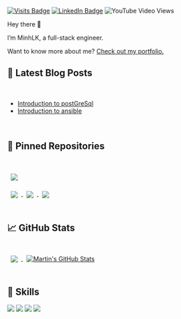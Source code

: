 [![Visits Badge](https://badges.pufler.dev/visits/minhlk/minhlk)](https:minhlk.dev)
[![LinkedIn Badge](https://img.shields.io/badge/LinkedIn-Profile-informational?style=flat&logo=linkedin&logoColor=white&color=0D76A8)](https://www.linkedin.com/in/minh-duy-bui/)
![YouTube Video Views](https://img.shields.io/youtube/views/mlpbTJd-EQ8?style=social)

Hey there 👋

I’m MinhLK, a full-stack engineer.

Want to know more about me? [Check out my portfolio.](https://minhlk.dev/)

## 📝 Latest Blog Posts

<br>

<!-- BLOG-POST-LIST:START -->
- [Introduction to postGreSql](https://github.com/minhlk/doc-postGreSql)
- [Introduction to ansible](https://github.com/minhlk/ansible_centos)
<!-- BLOG-POST-LIST:END -->

<br>

## 📌 Pinned Repositories

<br>

<a href="https://github.com/minhlk/Drive-Upload">
  <img align="center" style="margin:1rem 0.5rem" src="https://github-readme-stats.vercel.app/api/pin/?username=minhlk&repo=Drive-Upload&title_color=ffffff&text_color=c9cacc&icon_color=4AB197&bg_color=1A2B34" />
</a>

<br>

<a href="https://github.com/minhlk/android_nhentai_app">
  <img align="center" style="margin:0.5rem" src="https://github-readme-stats.vercel.app/api/pin/?username=minhlk&repo=android_nhentai_app&title_color=ffffff&text_color=c9cacc&icon_color=4AB197&bg_color=1A2B34" />
</a>

<a href="https://github.com/minhlk/Electron-Fetch-AnicharApi">
  <img align="center" style="margin:0.5rem" src="https://github-readme-stats.vercel.app/api/pin/?username=minhlk&repo=Electron-Fetch-AnicharApi&title_color=ffffff&text_color=c9cacc&icon_color=4AB197&bg_color=1A2B34" />
</a>

<a href="https://github.com/minhlk/LibraryManagementApi">
  <img align="center" style="margin:0.5rem" src="https://github-readme-stats.vercel.app/api/pin/?username=minhlk&repo=LibraryManagementApi&title_color=ffffff&text_color=c9cacc&icon_color=4AB197&bg_color=1A2B34" />
</a>

<br>
<br>

## &#x1f4c8; GitHub Stats

<br>

<a href="https://github.com/minhlk">
  <img align="center" style="margin:0.5rem" src="https://github-readme-stats.vercel.app/api/top-langs/?username=minhlk&hide=html,css&title_color=ffffff&text_color=c9cacc&icon_color=4AB197&bg_color=1A2B34" />
</a>

<a href="https://github.com/minhlk">
  <img align="center" style="margin:0.5rem" src="https://github-readme-stats.vercel.app/api?username=minhlk&show_icons=true&line_height=27&count_private=true&title_color=ffffff&text_color=c9cacc&icon_color=4AB097&bg_color=1A2B34" alt="Martin's GitHub Stats" />
</a>

<br>
<br>

## 💼 Skills

![](https://img.shields.io/badge/Code-Angular-informational?style=flat&logo=angular&logoColor=white&color=4AB197)
![](https://img.shields.io/badge/Code-React-informational?style=flat&logo=react&logoColor=white&color=4AB197)
![](https://img.shields.io/badge/Code-Redux-informational?style=flat&logo=Redux&logoColor=white&color=4AB197)
![](https://img.shields.io/badge/Code-MySQL-informational?style=flat&logo=MySQL&logoColor=white&color=4AB197)

<br>
